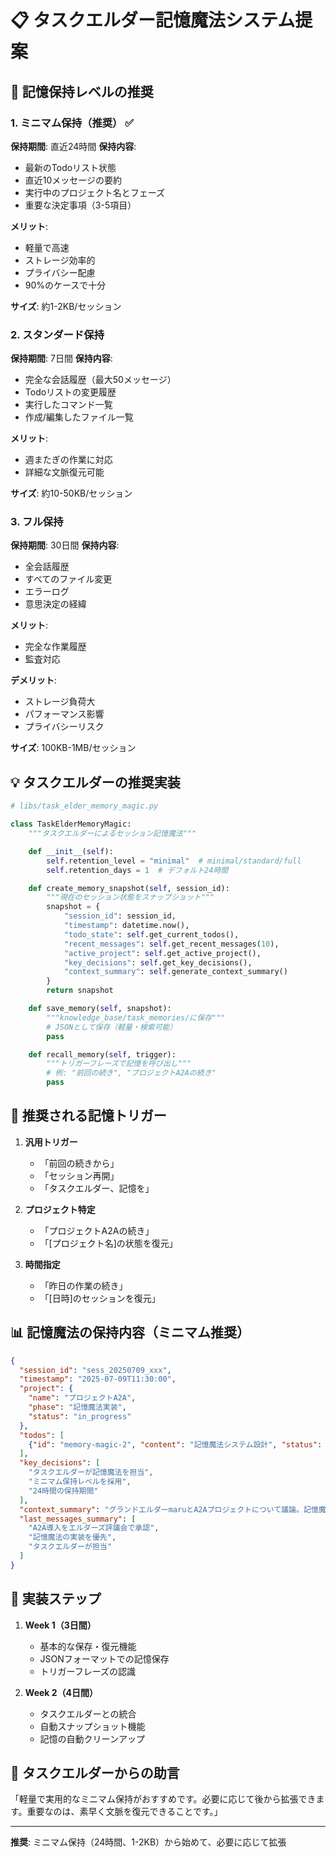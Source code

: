 # 📋 タスクエルダー記憶魔法システム提案

## 🔮 記憶保持レベルの推奨

### 1. **ミニマム保持（推奨）** ✅
**保持期間**: 直近24時間
**保持内容**:
- 最新のTodoリスト状態
- 直近10メッセージの要約
- 実行中のプロジェクト名とフェーズ
- 重要な決定事項（3-5項目）

**メリット**:
- 軽量で高速
- ストレージ効率的
- プライバシー配慮
- 90%のケースで十分

**サイズ**: 約1-2KB/セッション

### 2. **スタンダード保持**
**保持期間**: 7日間
**保持内容**:
- 完全な会話履歴（最大50メッセージ）
- Todoリストの変更履歴
- 実行したコマンド一覧
- 作成/編集したファイル一覧

**メリット**:
- 週またぎの作業に対応
- 詳細な文脈復元可能

**サイズ**: 約10-50KB/セッション

### 3. **フル保持**
**保持期間**: 30日間
**保持内容**:
- 全会話履歴
- すべてのファイル変更
- エラーログ
- 意思決定の経緯

**メリット**:
- 完全な作業履歴
- 監査対応

**デメリット**:
- ストレージ負荷大
- パフォーマンス影響
- プライバシーリスク

**サイズ**: 100KB-1MB/セッション

## 💡 タスクエルダーの推奨実装

```python
# libs/task_elder_memory_magic.py

class TaskElderMemoryMagic:
    """タスクエルダーによるセッション記憶魔法"""

    def __init__(self):
        self.retention_level = "minimal"  # minimal/standard/full
        self.retention_days = 1  # デフォルト24時間

    def create_memory_snapshot(self, session_id):
        """現在のセッション状態をスナップショット"""
        snapshot = {
            "session_id": session_id,
            "timestamp": datetime.now(),
            "todo_state": self.get_current_todos(),
            "recent_messages": self.get_recent_messages(10),
            "active_project": self.get_active_project(),
            "key_decisions": self.get_key_decisions(),
            "context_summary": self.generate_context_summary()
        }
        return snapshot

    def save_memory(self, snapshot):
        """knowledge_base/task_memories/に保存"""
        # JSONとして保存（軽量・検索可能）
        pass

    def recall_memory(self, trigger):
        """トリガーフレーズで記憶を呼び出し"""
        # 例: "前回の続き", "プロジェクトA2Aの続き"
        pass
```

## 🎯 推奨される記憶トリガー

1. **汎用トリガー**
   - 「前回の続きから」
   - 「セッション再開」
   - 「タスクエルダー、記憶を」

2. **プロジェクト特定**
   - 「プロジェクトA2Aの続き」
   - 「[プロジェクト名]の状態を復元」

3. **時間指定**
   - 「昨日の作業の続き」
   - 「[日時]のセッションを復元」

## 📊 記憶魔法の保持内容（ミニマム推奨）

```json
{
  "session_id": "sess_20250709_xxx",
  "timestamp": "2025-07-09T11:30:00",
  "project": {
    "name": "プロジェクトA2A",
    "phase": "記憶魔法実装",
    "status": "in_progress"
  },
  "todos": [
    {"id": "memory-magic-2", "content": "記憶魔法システム設計", "status": "in_progress"}
  ],
  "key_decisions": [
    "タスクエルダーが記憶魔法を担当",
    "ミニマム保持レベルを採用",
    "24時間の保持期間"
  ],
  "context_summary": "グランドエルダーmaruとA2Aプロジェクトについて議論。記憶魔法システムの実装を開始。",
  "last_messages_summary": [
    "A2A導入をエルダーズ評議会で承認",
    "記憶魔法の実装を優先",
    "タスクエルダーが担当"
  ]
}
```

## 🚀 実装ステップ

1. **Week 1（3日間）**
   - 基本的な保存・復元機能
   - JSONフォーマットでの記憶保存
   - トリガーフレーズの認識

2. **Week 2（4日間）**
   - タスクエルダーとの統合
   - 自動スナップショット機能
   - 記憶の自動クリーンアップ

## 💭 タスクエルダーからの助言

「軽量で実用的なミニマム保持がおすすめです。必要に応じて後から拡張できます。重要なのは、素早く文脈を復元できることです。」

---
**推奨**: ミニマム保持（24時間、1-2KB）から始めて、必要に応じて拡張

